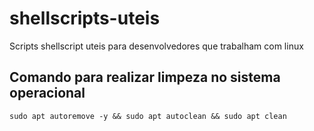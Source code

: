 # shellscripts-uteis
Scripts shellscript uteis para desenvolvedores que trabalham com linux

## Comando para realizar limpeza no sistema operacional
```
sudo apt autoremove -y && sudo apt autoclean && sudo apt clean
```
